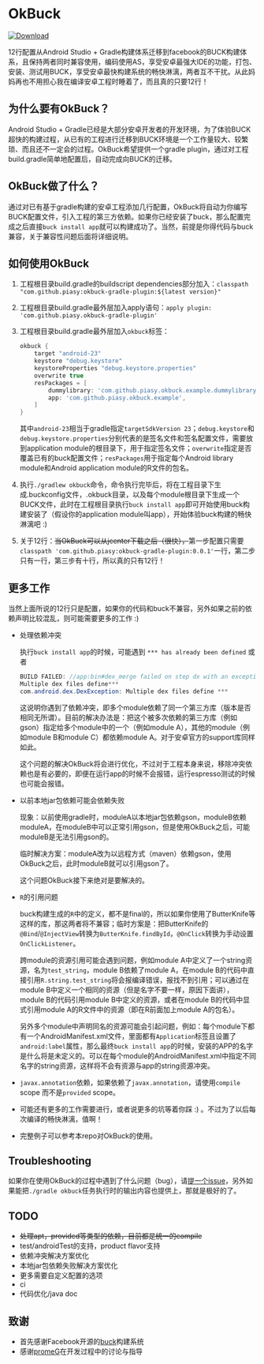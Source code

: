 # OkBuck
[ ![Download](https://api.bintray.com/packages/piasy/maven/OkBuck/images/download.svg) ](https://bintray.com/piasy/maven/OkBuck/_latestVersion)

12行配置从Android Studio + Gradle构建体系迁移到facebook的BUCK构建体系，且保持两者同时兼容使用，编码使用AS，享受安卓最强大IDE的功能，打包、安装、测试用BUCK，享受安卓最快构建系统的畅快淋漓，两者互不干扰。从此妈妈再也不用担心我在编译安卓工程时睡着了，而且真的只要12行！

## 为什么要有OkBuck？
Android Studio + Gradle已经是大部分安卓开发者的开发环境，为了体验BUCK超快的构建过程，从已有的工程进行迁移到BUCK环境是一个工作量较大、较繁琐、而且还不一定会的过程。OkBuck希望提供一个gradle plugin，通过对工程build.gradle简单地配置后，自动完成向BUCK的迁移。

## OkBuck做了什么？
通过对已有基于gradle构建的安卓工程添加几行配置，OkBuck将自动为你编写BUCK配置文件，引入工程的第三方依赖。如果你已经安装了buck，那么配置完成之后直接`buck install app`就可以构建成功了。当然，前提是你得代码与buck兼容，关于兼容性问题后面将详细说明。

## 如何使用OkBuck
1. 工程根目录build.gradle的buildscript dependencies部分加入：`classpath "com.github.piasy:okbuck-gradle-plugin:${latest version}"`
    
2. 工程根目录build.gradle最外层加入apply语句：`apply plugin: 'com.github.piasy.okbuck-gradle-plugin'`

3. 工程根目录build.gradle最外层加入`okbuck`标签：
    
    ```gradle
    okbuck {
        target "android-23"
        keystore "debug.keystore"
        keystoreProperties "debug.keystore.properties"
        overwrite true
        resPackages = [
            dummylibrary: 'com.github.piasy.okbuck.example.dummylibrary',
            app: 'com.github.piasy.okbuck.example',
        ]
    }
    ```

    其中`android-23`相当于gradle指定`targetSdkVersion 23`；`debug.keystore`和`debug.keystore.properties`分别代表的是签名文件和签名配置文件，需要放到application module的根目录下，用于指定签名文件；`overwrite`指定是否覆盖已有的buck配置文件；`resPackages`用于指定每个Android library module和Android application module的R文件的包名。
    
4. 执行`./gradlew okbuck`命令，命令执行完毕后，将在工程目录下生成.buckconfig文件，.okbuck目录，以及每个module根目录下生成一个BUCK文件，此时在工程根目录执行`buck install app`即可开始使用buck构建安装了（假设你的application module叫app），开始体验buck构建的畅快淋漓吧 :)

5. 关于12行：~~当OkBuck可以从jcenter下载之后（很快），~~第一步配置只需要`classpath 'com.github.piasy:okbuck-gradle-plugin:0.0.1'`一行，第二步只有一行，第三步有十行，所以真的只有12行！

## 更多工作
当然上面所说的12行只是配置，如果你的代码和buck不兼容，另外如果之前的依赖声明比较混乱，则可能需要更多的工作 :)

+  处理依赖冲突

    执行`buck install app`的时候，可能遇到 `*** has already been defined` 或者
    
    ```java
    BUILD FAILED: //app:bin#dex_merge failed on step dx with an exception:
    Multiple dex files define***
    com.android.dex.DexException: Multiple dex files define ***
    ```
    
    这说明你遇到了依赖冲突，即多个module依赖了同一个第三方库（版本是否相同无所谓）。目前的解决办法是：把这个被多次依赖的第三方库（例如gson）指定给多个module中的一个（例如module A），其他的module（例如module B和module C）都依赖module A。对于安卓官方的support库同样如此。
    
    这个问题的解决OkBuck将会进行优化，不过对于工程本身来说，移除冲突依赖也是有必要的，即便在运行app的时候不会报错，运行espresso测试的时候也可能会报错。

+  以前本地jar包依赖可能会依赖失败

    现象：以前使用gradle时，moduleA以本地jar包依赖gson，moduleB依赖moduleA，在moduleB中可以正常引用gson，但是使用OkBuck之后，可能moduleB是无法引用gson的。
    
    临时解决方案：moduleA改为以远程方式（maven）依赖gson，使用OkBuck之后，此时moduleB就可以引用gson了。
    
    这个问题OkBuck接下来绝对是要解决的。
    
+  `R`的引用问题

    buck构建生成的`R`中的定义，都不是final的，所以如果你使用了ButterKnife等这样的库，那这两者将不兼容；临时方案是：把ButterKnife的`@Bind`/`@InjectView`转换为`ButterKnife.findById`，`@OnClick`转换为手动设置`OnClickListener`。
    
    跨module的资源引用可能会遇到问题，例如module A中定义了一个string资源，名为`test_string`，module B依赖了module A，在module B的代码中直接引用`R.string.test_string`将会报编译错误，报找不到引用；可以通过在module B中定义一个相同的资源（但是名字不要一样，原因下面讲），module B的代码引用module B中定义的资源，或者在module B的代码中显式引用module A的R文件中的资源（即在R前面加上module A的包名）。
    
    另外多个module中声明同名的资源可能会引起问题，例如：每个module下都有一个AndroidManifest.xml文件，里面都有`Application`标签且设置了`android:label`属性，那么最终`buck install app`的时候，安装的APP的名字是什么将是未定义的。可以在每个module的AndroidManifest.xml中指定不同名字的string资源，这样将不会有资源与app的string资源冲突。

+  `javax.annotation`依赖，如果依赖了`javax.annotation`，请使用`compile` scope 而不是`provided` scope。

+  可能还有更多的工作需要进行，或者说更多的坑等着你踩 :) 。不过为了以后每次编译的畅快淋漓，值啊！

+  完整例子可以参考本repo对OkBuck的使用。

## Troubleshooting
如果你在使用OkBuck的过程中遇到了什么问题（bug），请[提一个issue](https://github.com/Piasy/OkBuck/issues/new)，另外如果能把`./gradle okbuck`任务执行时的输出内容也提供上，那就是极好的了。

## TODO
+  ~~处理apt，provided等类型的依赖，目前都是统一的compile~~
+  test/androidTest的支持，product flavor支持
+  依赖冲突解决方案优化
+  本地jar包依赖失败解决方案优化
+  更多需要自定义配置的选项
+  ci
+  代码优化/java doc

## 致谢
+  首先感谢Facebook开源的[buck](https://github.com/facebook/buck)构建系统
+  感谢[promeG](https://github.com/promeG/)在开发过程中的讨论与指导